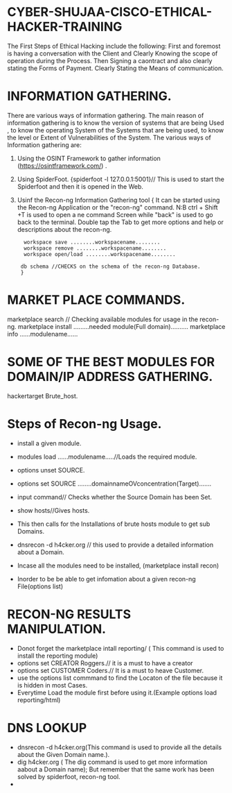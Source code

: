 # CYBER-SHUJAA-CISCO-ETHICAL-HACKER-TRAINING

The First Steps of Ethical Hacking include the following:
First and foremost is having a conversation with the Client and Clearly Knowing the scope of operation during the Process.
Then Signing a caontract and also clearly stating the Forms of Payment.
Clearly Stating the Means of communication.

# INFORMATION GATHERING.
There are various ways of information gathering. The main reason of information gathering is to know the version of 
systems that are being Used , to know the operating System of the Systems that are being used, to know the level or 
Extent of Vulnerabilities of the System.
The various ways of Information gathering are:
1. Using the OSINT Framework to gather information  (https://osintframework.com/) .
2. Using SpiderFoot. {spiderfoot -l 127.0.0.1:5001}// This is used to start the Spiderfoot and then it is opened in the Web.
3. Usinf the Recon-ng Information Gathering tool
        {
          It can be started using the Recon-ng Application or the "recon-ng" command.
          N:B ctrl + Shift +T is used to open a ne command Screen while "back" is used to go back to the terminal.
          Double tap the Tab to get more options and help or descriptions about the recon-ng.
   
         workspace save ........workspacename........
         workspace remove ........workspacename........
         workspace open/load ........workspacename........

        db schema //CHECKS on the schema of the recon-ng Database.
        }

# MARKET PLACE COMMANDS.
marketplace search // Checking available modules for usage in the recon-ng.
marketplace install .........needed module(Full domain)..........
marketplace info ......modulename......

# SOME OF THE BEST MODULES FOR DOMAIN/IP ADDRESS GATHERING.
hackertarget
Brute_host.

# Steps of Recon-ng Usage.
* install a given module.
* modules load ......modulename.....//Loads the required module.
* options unset SOURCE.
* options set SOURCE ........domainnameOVconcentration(Target).......
* input command// Checks whether the Source Domain has been Set.
* show hosts//Gives hosts.
* This then calls for the Installations of brute hosts  module to get  sub Domains.

* dnsrecon -d h4cker.org // this used to provide a detailed information about a Domain.
* Incase all the modules need to be installed, (marketplace install recon)
* Inorder to be be able to get infomation about a given recon-ng File(options list)

# RECON-NG RESULTS MANIPULATION.
* Donot forget the marketplace intall reporting/ ( This command is used to install the reporting module)
* options set CREATOR Roggers.// it is a must to have a creator
* options set CUSTOMER Coders.// It is a must to heave Customer.
* use the options list commmand to find the Locaton of the file because it is hidden in most Cases.
* Everytime Load the module first before using it.(Example options load reporting/html)
  
# DNS LOOKUP
* dnsrecon -d h4cker.org(This command is used to provide all the details about the Given Domain name.).
* dig h4cker.org ( The dig command is used to get more information aabout a Domain name); But remember that the
  same work has been solved by spiderfoot, recon-ng tool.
* 
